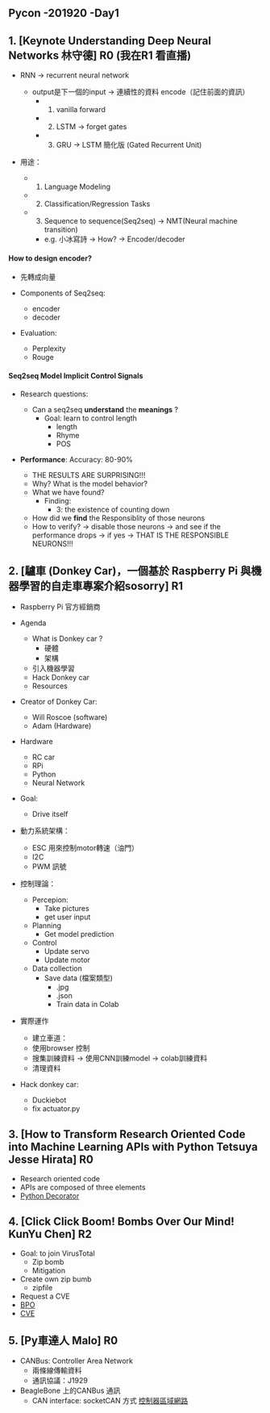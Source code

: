 ## Pycon -201920 -Day1
## 1. [Keynote Understanding Deep Neural Networks 林守德] R0 (我在R1 看直播)

*  RNN -> recurrent neural network  
	* output是下一個的input -> 連續性的資料 encode（記住前面的資訊）
		* 1. vanilla forward
		* 2. LSTM -> forget gates
		* 3. GRU -> LSTM 簡化版 (Gated Recurrent Unit)

* 用途：
	* 1. Language Modeling  
 	* 2. Classification/Regression Tasks   
	* 3. Sequence to sequence(Seq2seq) -> NMT(Neural machine transition)
		* e.g. 小冰寫詩 -> How? -> Encoder/decoder
#### How to design encoder?
*  先轉成向量
*  Components of Seq2seq:
	* encoder  
	* decoder  

* Evaluation:
	* Perplexity  
	* Rouge
#### Seq2seq Model Implicit Control Signals
* Research questions:
	* Can a seq2seq **understand** the <strong>meanings</strong> ?  
		* Goal: learn to control length
			* length  	
			* Rhyme  
			* POS

* **Performance**: Accuracy: 80-90%  
	* THE RESULTS ARE SURPRISING!!!  
	* Why? What is the model behavior?  
	* What we have found?
		* Finding:
			* 3: the existence of counting down
	* How did we **find** the Responsiblity of those neurons
	* How to verify? -> disable those neurons -> and see if the performance drops -> if yes -> THAT IS THE RESPONSIBLE NEURONS!!!
## 
## 2. [驢車 (Donkey Car)，一個基於 Raspberry Pi 與機器學習的自走車專案介紹sosorry] R1
* Raspberry Pi 官方經銷商
* Agenda
	* What is Donkey car ?
		* 硬體
		* 架構
	* 引入機器學習
	* Hack Donkey car
	* Resources
* Creator of Donkey Car:
	* Will Roscoe (software)
	* Adam (Hardware)
* Hardware
	* RC car
	* RPi
	* Python
	* Neural Network
* Goal:
	* Drive itself
* 動力系統架構：
	* ESC 用來控制motor轉速（油門）
	* I2C
	* PWM 訊號
* 控制理論：
	* Percepion:
		* Take pictures
		* get user input
	* Planning
		* Get model prediction
	* Control
		* Update servo
		* Update motor
	* Data collection
		* Save data (檔案類型)
			* .jpg
			* .json
			* Train data in Colab
* 實際運作
	* 建立車道：
	* 使用browser 控制
	* 搜集訓練資料 -> 使用CNN訓練model -> colab訓練資料
	* 清理資料

* Hack donkey car:
	* Duckiebot 
	* fix actuator.py
## 
## 3. [How to Transform Research Oriented Code into Machine Learning APIs with Python Tetsuya Jesse Hirata] R0
* Research oriented code 
* APIs are composed of three elements
* [Python Decorator](https://blog.techbridge.cc/2018/06/15/python-decorator-introduction/)
##
## 4. [Click Click Boom! Bombs Over Our Mind! KunYu Chen] R2
* Goal: to join VirusTotal
	* Zip bomb 
	* Mitigation 
* Create own zip bumb
	* zipfile
* Request a CVE 
* [BPO](https://bugs.python.org)
* [CVE](https://cve.mitre.org/cgi-bin/cvename.cgi?name=CVE-2019-9674)
##
## 5. [Py車達人 Malo] R0
* CANBus: Controller Area Network
	* 兩條線傳輸資料
	* 通訊協議：J1929
* BeagleBone 上的CANBus 通訊
	* CAN interface: socketCAN 方式 [控制器區域網路](https://www.wikiwand.com/zh-tw/控制器區域網路)












